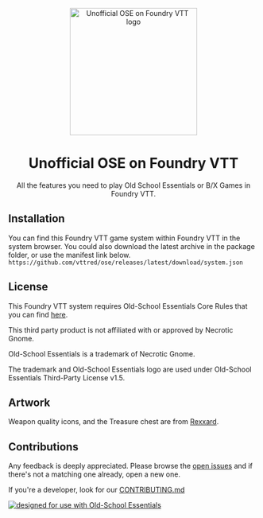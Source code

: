 <p align="center">
  <a href="https://foundryvtt.com/packages/ose/">
    <img alt="Unofficial OSE on Foundry VTT logo" src="https://raw.githubusercontent.com/vttred/ose/main/docs/images/unofficial-ose-fvtt-logo.png" width="256" />
  </a>
</p>
<h1 align="center">
  Unofficial OSE on Foundry VTT
</h1>

<p align="center">
All the features you need to play Old School Essentials or B/X Games in Foundry VTT.
</p>

## Installation

You can find this Foundry VTT game system within Foundry VTT in the system browser. You could also download the latest archive in the package folder, or use the manifest link below.
`https://github.com/vttred/ose/releases/latest/download/system.json`

## License

This Foundry VTT system requires Old-School Essentials Core Rules that you can find [here](https://necroticgnome.com).

This third party product is not affiliated with or approved by Necrotic Gnome.

Old-School Essentials is a trademark of Necrotic Gnome.

The trademark and Old-School Essentials logo are used under Old-School Essentials Third-Party License v1.5.

## Artwork

Weapon quality icons, and the Treasure chest are from [Rexxard](https://assetstore.unity.com/packages/2d/gui/icons/flat-skills-icons-82713).

## Contributions

Any feedback is deeply appreciated. Please browse the [open issues](https://github.com/vttred/ose/issues/) and if there's not a matching one already, open a new one.

If you're a developer, look for our [CONTRIBUTING.md](/CONTRIBUTING.md)

[![designed for use with Old-School Essentials](https://raw.githubusercontent.com/vttred/ose/main/docs/images/Designed_For_Use_With_Old-School_Essentials_-_Black.png)](https://necroticgnome.com)
